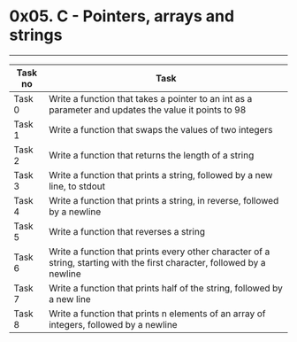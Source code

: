 # 0x05. C - Pointers, arrays and strings
---
|Task no|Task	|
|-------|-------|
|Task 0 |Write a function that takes a pointer to an int as a parameter and updates the value it points to 98|
|Task 1 |Write a function that swaps the values of two integers|
|Task 2 |Write a function that returns the length of a string|
|Task 3 |Write a function that prints a string, followed by a new line, to stdout|
|Task 4 |Write a function that prints a string, in reverse, followed by a newline|
|Task 5 |Write a function that reverses a string|
|Task 6 |Write a function that prints every other character of a string, starting with the first character, followed by a newline|
|Task 7 |Write a function that prints half of the string, followed by a new line|
|Task 8 |Write a function that prints n elements of an array of integers, followed by a newline|

